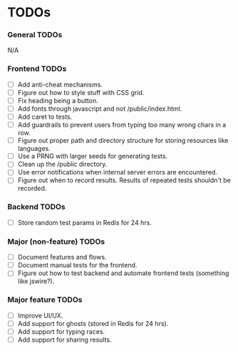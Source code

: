 # TODOs

### General TODOs
N/A

### Frontend TODOs
- [ ] Add anti-cheat mechanisms.
- [ ] Figure out how to style stuff with CSS grid.
- [ ] Fix heading being a button.
- [ ] Add fonts through javascript and not /public/index.html.
- [ ] Add caret to tests.
- [ ] Add guardrails to prevent users from typing too many wrong chars in a row.
- [ ] Figure out proper path and directory structure for storing resources like languages.
- [ ] Use a PRNG with larger seeds for generating tests.
- [ ] Clean up the /public directory.
- [ ] Use error notifications when internal server errors are encountered.
- [ ] Figure out when to record results. Results of repeated tests shouldn't be recorded.

### Backend TODOs
- [ ] Store random test params in Redis for 24 hrs.

### Major (non-feature) TODOs
- [ ] Document features and flows.
- [ ] Document manual tests for the frontend.
- [ ] Figure out how to test backend and automate frontend tests (something like jswire?).

### Major feature TODOs
- [ ] Improve UI/UX.
- [ ] Add support for ghosts (stored in Redis for 24 hrs).
- [ ] Add support for typing races.
- [ ] Add support for sharing results.
